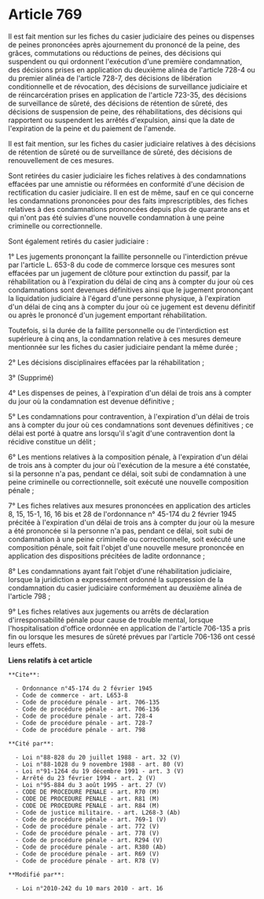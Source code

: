 # Article 769

Il est fait mention sur les fiches du casier judiciaire des peines ou dispenses de peines prononcées après ajournement du
prononcé de la peine, des grâces, commutations ou réductions de peines, des décisions qui suspendent ou qui ordonnent
l'exécution d'une première condamnation, des décisions prises en application du deuxième alinéa de l'article 728-4 ou du
premier alinéa de l'article 728-7, des décisions de libération conditionnelle et de révocation, des décisions de surveillance
judiciaire et de réincarcération prises en application de l'article 723-35, des décisions de surveillance de sûreté, des
décisions de rétention de sûreté, des décisions de suspension de peine, des réhabilitations, des décisions qui rapportent ou
suspendent les arrêtés d'expulsion, ainsi que la date de l'expiration de la peine et du paiement de l'amende. 

Il est fait mention, sur les fiches du casier judiciaire relatives à des décisions de rétention de sûreté ou de surveillance
de sûreté, des décisions de renouvellement de ces mesures. 

Sont retirées du casier judiciaire les fiches relatives à des condamnations effacées par une amnistie ou réformées en
conformité d'une décision de rectification du casier judiciaire. Il en est de même, sauf en ce qui concerne les condamnations
prononcées pour des faits imprescriptibles, des fiches relatives à des condamnations prononcées depuis plus de quarante ans
et qui n'ont pas été suivies d'une nouvelle condamnation à une peine criminelle ou correctionnelle. 

Sont également retirés du casier judiciaire : 

1° Les jugements prononçant la faillite personnelle ou l'interdiction prévue par l'article L. 653-8 du code de commerce
lorsque ces mesures sont effacées par un jugement de clôture pour extinction du passif, par la réhabilitation ou à
l'expiration du délai de cinq ans à compter du jour où ces condamnations sont devenues définitives ainsi que le jugement
prononçant la liquidation judiciaire à l'égard d'une personne physique, à l'expiration d'un délai de cinq ans à compter du
jour où ce jugement est devenu définitif ou après le prononcé d'un jugement emportant réhabilitation. 

Toutefois, si la durée de la faillite personnelle ou de l'interdiction est supérieure à cinq ans, la condamnation relative à
ces mesures demeure mentionnée sur les fiches du casier judiciaire pendant la même durée ; 

2° Les décisions disciplinaires effacées par la réhabilitation ; 

3° (Supprimé) 

4° Les dispenses de peines, à l'expiration d'un délai de trois ans à compter du jour où la condamnation est devenue
définitive ; 

5° Les condamnations pour contravention, à l'expiration d'un délai de trois ans à compter du jour où ces condamnations sont
devenues définitives ; ce délai est porté à quatre ans lorsqu'il s'agit d'une contravention dont la récidive constitue un
délit ; 

6° Les mentions relatives à la composition pénale, à l'expiration d'un délai de trois ans à compter du jour où l'exécution de
la mesure a été constatée, si la personne n'a pas, pendant ce délai, soit subi de condamnation à une peine criminelle ou
correctionnelle, soit exécuté une nouvelle composition pénale ; 

7° Les fiches relatives aux mesures prononcées en application des articles 8, 15, 15-1, 16, 16 bis et 28 de l'ordonnance n°
45-174 du 2 février 1945 précitée à l'expiration d'un délai de trois ans à compter du jour où la mesure a été prononcée si la
personne n'a pas, pendant ce délai, soit subi de condamnation à une peine criminelle ou correctionnelle, soit exécuté une
composition pénale, soit fait l'objet d'une nouvelle mesure prononcée en application des dispositions précitées de ladite
ordonnance ; 

8° Les condamnations ayant fait l'objet d'une réhabilitation judiciaire, lorsque la juridiction a expressément ordonné la
suppression de la condamnation du casier judiciaire conformément au deuxième alinéa de l'article 798 ; 

9° Les fiches relatives aux jugements ou arrêts de déclaration d'irresponsabilité pénale pour cause de trouble mental,
lorsque l'hospitalisation d'office ordonnée en application de l'article 706-135 a pris fin ou lorsque les mesures de sûreté
prévues par l'article 706-136 ont cessé leurs effets.

**Liens relatifs à cet article**

	**Cite**:

	  - Ordonnance n°45-174 du 2 février 1945
	  - Code de commerce - art. L653-8
	  - Code de procédure pénale - art. 706-135
	  - Code de procédure pénale - art. 706-136
	  - Code de procédure pénale - art. 728-4
	  - Code de procédure pénale - art. 728-7
	  - Code de procédure pénale - art. 798

	**Cité par**:

	  - Loi n°88-828 du 20 juillet 1988 - art. 32 (V)
	  - Loi n°88-1028 du 9 novembre 1988 - art. 80 (V)
	  - Loi n°91-1264 du 19 décembre 1991 - art. 3 (V)
	  - Arrêté du 23 février 1994 - art. 2 (V)
	  - Loi n°95-884 du 3 août 1995 - art. 27 (V)
	  - CODE DE PROCEDURE PENALE - art. R70 (M)
	  - CODE DE PROCEDURE PENALE - art. R81 (M)
	  - CODE DE PROCEDURE PENALE - art. R84 (M)
	  - Code de justice militaire. - art. L268-3 (Ab)
	  - Code de procédure pénale - art. 769-1 (V)
	  - Code de procédure pénale - art. 772 (V)
	  - Code de procédure pénale - art. 778 (V)
	  - Code de procédure pénale - art. R294 (V)
	  - Code de procédure pénale - art. R380 (Ab)
	  - Code de procédure pénale - art. R69 (V)
	  - Code de procédure pénale - art. R78 (V)

	**Modifié par**:

	  - Loi n°2010-242 du 10 mars 2010 - art. 16

